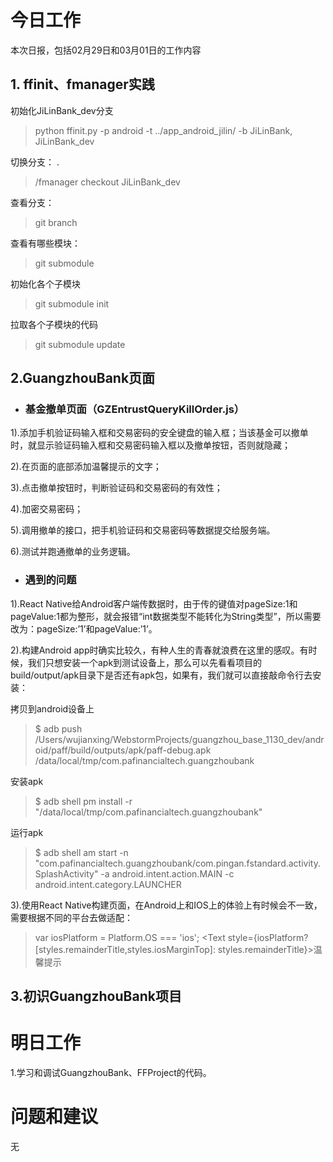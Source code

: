 # 今日工作
本次日报，包括02月29日和03月01日的工作内容
## 1. ffinit、fmanager实践
初始化JiLinBank_dev分支

> python ffinit.py -p android -t ../app_android_jilin/ -b JiLinBank, JiLinBank_dev

切换分支：
.
> /fmanager checkout JiLinBank_dev

查看分支：

> git branch

查看有哪些模块：
> git submodule

初始化各个子模块
> git submodule init

拉取各个子模块的代码
> git submodule update

## 2.GuangzhouBank页面
* ### 基金撤单页面（GZEntrustQueryKillOrder.js）

1).添加手机验证码输入框和交易密码的安全键盘的输入框；当该基金可以撤单时，就显示验证码输入框和交易密码输入框以及撤单按钮，否则就隐藏；

2).在页面的底部添加温馨提示的文字；

3).点击撤单按钮时，判断验证码和交易密码的有效性；

4).加密交易密码；

5).调用撤单的接口，把手机验证码和交易密码等数据提交给服务端。

6).测试并跑通撤单的业务逻辑。


* ### 遇到的问题

1).React Native给Android客户端传数据时，由于传的键值对pageSize:1和pageValue:1都为整形，就会报错“int数据类型不能转化为String类型”，所以需要改为：pageSize:’1’和pageValue:’1’。

2).构建Android app时确实比较久，有种人生的青春就浪费在这里的感叹。有时候，我们只想安装一个apk到测试设备上，那么可以先看看项目的build/output/apk目录下是否还有apk包，如果有，我们就可以直接敲命令行去安装：

拷贝到android设备上

> $ adb push /Users/wujianxing/WebstormProjects/guangzhou_base_1130_dev/android/paff/build/outputs/apk/paff-debug.apk /data/local/tmp/com.pafinancialtech.guangzhoubank

安装apk

> $ adb shell pm install -r "/data/local/tmp/com.pafinancialtech.guangzhoubank"

运行apk

> $ adb shell am start -n "com.pafinancialtech.guangzhoubank/com.pingan.fstandard.activity.SplashActivity" -a android.intent.action.MAIN -c android.intent.category.LAUNCHER

3).使用React Native构建页面，在Android上和IOS上的体验上有时候会不一致，需要根据不同的平台去做适配：

> var iosPlatform = Platform.OS === 'ios';
> <Text style={iosPlatform?[styles.remainderTitle,styles.iosMarginTop]: styles.remainderTitle}>温馨提示</Text>


## 3.初识GuangzhouBank项目

# 明日工作

1.学习和调试GuangzhouBank、FFProject的代码。

# 问题和建议
无
